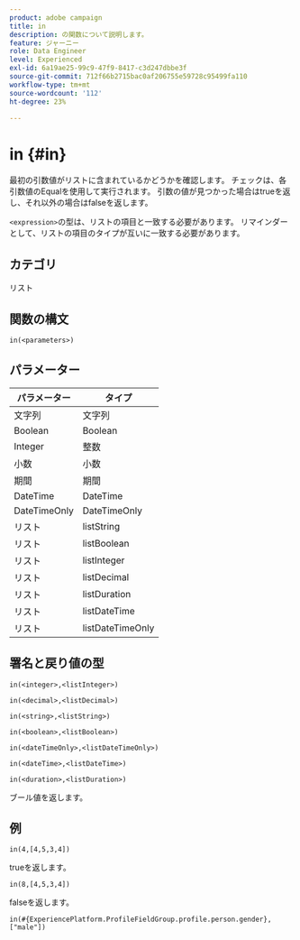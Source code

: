 ```yaml
---
product: adobe campaign
title: in
description: の関数について説明します。
feature: ジャーニー
role: Data Engineer
level: Experienced
exl-id: 6a19ae25-99c9-47f9-8417-c3d247dbbe3f
source-git-commit: 712f66b2715bac0af206755e59728c95499fa110
workflow-type: tm+mt
source-wordcount: '112'
ht-degree: 23%

---
```


# in {#in}

最初の引数値がリストに含まれているかどうかを確認します。 チェックは、各引数値のEqualを使用して実行されます。 引数の値が見つかった場合はtrueを返し、それ以外の場合はfalseを返します。

`<expression>`の型は、リストの項目と一致する必要があります。 リマインダーとして、リストの項目のタイプが互いに一致する必要があります。

## カテゴリ

リスト

## 関数の構文

`in(<parameters>)`

## パラメーター

| パラメーター | タイプ |
|-----------|------------------|
| 文字列 | 文字列 |
| Boolean | Boolean |
| Integer | 整数 |
| 小数 | 小数 |
| 期間 | 期間 |
| DateTime | DateTime |
| DateTimeOnly | DateTimeOnly |
| リスト | listString |
| リスト | listBoolean |
| リスト | listInteger |
| リスト | listDecimal |
| リスト | listDuration |
| リスト | listDateTime |
| リスト | listDateTimeOnly |

## 署名と戻り値の型

`in(<integer>,<listInteger>)`

`in(<decimal>,<listDecimal>)`

`in(<string>,<listString>)`

`in(<boolean>,<listBoolean>)`

`in(<dateTimeOnly>,<listDateTimeOnly>)`

`in(<dateTime>,<listDateTime>)`

`in(<duration>,<listDuration>)`

ブール値を返します。

## 例

`in(4,[4,5,3,4])`

trueを返します。

`in(8,[4,5,3,4])`

falseを返します。

`in(#{ExperiencePlatform.ProfileFieldGroup.profile.person.gender}, ["male"])`
